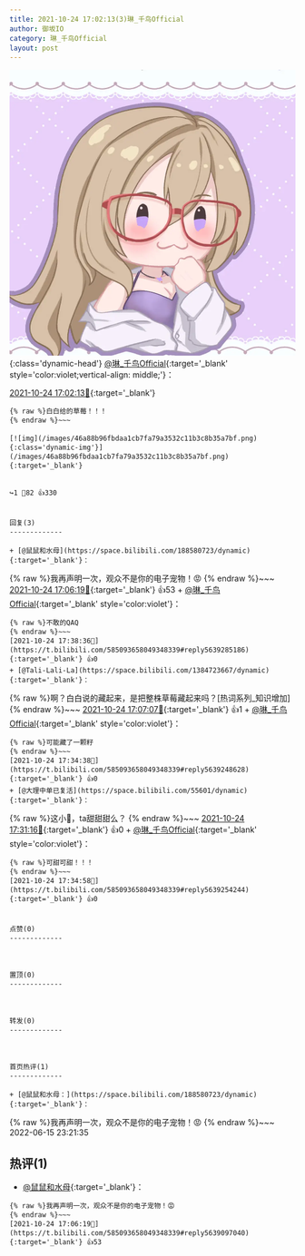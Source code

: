 ```yaml
---
title: 2021-10-24 17:02:13(3)琳_千鸟Official
author: 御坂IO
category: 琳_千鸟Official
layout: post
---
```


![img](/images/c0a88f85ebd0d056f37b114e0748e69556c8b488.jpg){:class='dynamic-head'}
[@琳_千鸟Official](https://space.bilibili.com/1620923329/dynamic){:target='_blank' style='color:violet;vertical-align: middle;'}：

[2021-10-24 17:02:13🔗](https://t.bilibili.com/585093658049348339){:target='_blank'}

~~~
{% raw %}白白给的草莓！！！
{% endraw %}~~~

[![img](/images/46a88b96fbdaa1cb7fa79a3532c11b3c8b35a7bf.png){:class='dynamic-img'}](/images/46a88b96fbdaa1cb7fa79a3532c11b3c8b35a7bf.png){:target='_blank'}


↪️1 💬82 👍330


回复(3)
-------------

+ [@鼠鼠和水母](https://space.bilibili.com/188580723/dynamic){:target='_blank'}：
~~~
{% raw %}我再声明一次，观众不是你的电子宠物！😡
{% endraw %}~~~
[2021-10-24 17:06:19🔗](https://t.bilibili.com/585093658049348339#reply5639097040){:target='_blank'} 👍53
    + [@琳_千鸟Official](https://space.bilibili.com/1620923329/dynamic){:target='_blank' style='color:violet'}：
~~~
{% raw %}不敢的QAQ
{% endraw %}~~~
[2021-10-24 17:38:36🔗](https://t.bilibili.com/585093658049348339#reply5639285186){:target='_blank'} 👍0
+ [@Tali-Lali-La](https://space.bilibili.com/1384723667/dynamic){:target='_blank'}：
~~~
{% raw %}啊？白白说的藏起来，是把整株草莓藏起来吗？[热词系列_知识增加]
{% endraw %}~~~
[2021-10-24 17:07:07🔗](https://t.bilibili.com/585093658049348339#reply5639103151){:target='_blank'} 👍1
    + [@琳_千鸟Official](https://space.bilibili.com/1620923329/dynamic){:target='_blank' style='color:violet'}：
~~~
{% raw %}可能藏了一颗籽
{% endraw %}~~~
[2021-10-24 17:34:38🔗](https://t.bilibili.com/585093658049348339#reply5639248628){:target='_blank'} 👍0
+ [@大理中单已复活](https://space.bilibili.com/55601/dynamic){:target='_blank'}：
~~~
{% raw %}这小🍓，ta甜甜甜么？
{% endraw %}~~~
[2021-10-24 17:31:16🔗](https://t.bilibili.com/585093658049348339#reply5639232710){:target='_blank'} 👍0
    + [@琳_千鸟Official](https://space.bilibili.com/1620923329/dynamic){:target='_blank' style='color:violet'}：
~~~
{% raw %}可甜可甜！！！
{% endraw %}~~~
[2021-10-24 17:34:58🔗](https://t.bilibili.com/585093658049348339#reply5639254244){:target='_blank'} 👍0


点赞(0)
-------------



置顶(0)
-------------



转发(0)
-------------



首页热评(1)
-------------

+ [@鼠鼠和水母：](https://space.bilibili.com/188580723/dynamic){:target='_blank'}：
~~~
{% raw %}我再声明一次，观众不是你的电子宠物！😡
{% endraw %}~~~
2022-06-15 23:21:35


热评(1)
-------------

+ [@鼠鼠和水母](https://space.bilibili.com/188580723/dynamic){:target='_blank'}：
~~~
{% raw %}我再声明一次，观众不是你的电子宠物！😡
{% endraw %}~~~
[2021-10-24 17:06:19🔗](https://t.bilibili.com/585093658049348339#reply5639097040){:target='_blank'} 👍53



